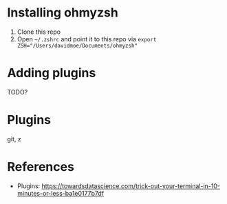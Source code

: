 # Installing ohmyzsh
1. Clone this repo
2. Open `~/.zshrc` and point it to this repo via `export ZSH="/Users/davidmoe/Documents/ohmyzsh"`

# Adding plugins
TODO?

# Plugins
git, z

# References
* Plugins: https://towardsdatascience.com/trick-out-your-terminal-in-10-minutes-or-less-ba1e0177b7df 